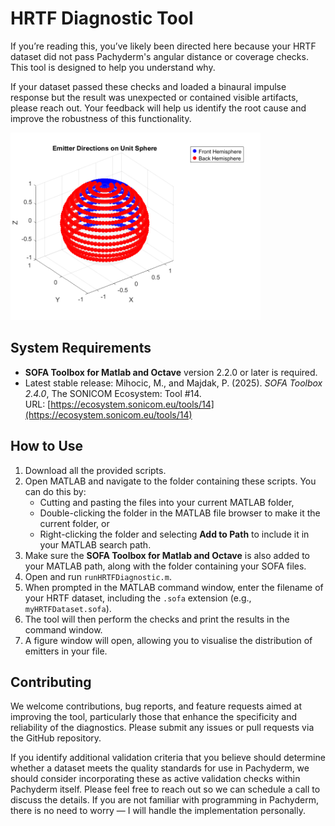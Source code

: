 # HRTF Diagnostic Tool

If you’re reading this, you’ve likely been directed here because your HRTF dataset did not pass Pachyderm's angular distance or coverage checks. This tool is designed to help you understand why.

If your dataset passed these checks and loaded a binaural impulse response but the result was unexpected or contained visible artifacts, please reach out. Your feedback will help us identify the root cause and improve the robustness of this functionality.

<img src="EmitterDirectionsOnUnitSphere.png" alt="Diagram" width="400" />

## System Requirements

- **SOFA Toolbox for Matlab and Octave** version 2.2.0 or later is required.  
- Latest stable release: Mihocic, M., and Majdak, P. (2025). *SOFA Toolbox 2.4.0*, The SONICOM Ecosystem: Tool #14.  
  URL: [https://ecosystem.sonicom.eu/tools/14](https://ecosystem.sonicom.eu/tools/14)

## How to Use

1. Download all the provided scripts.  
2. Open MATLAB and navigate to the folder containing these scripts. You can do this by:  
   - Cutting and pasting the files into your current MATLAB folder,  
   - Double-clicking the folder in the MATLAB file browser to make it the current folder, or  
   - Right-clicking the folder and selecting **Add to Path** to include it in your MATLAB search path.  
3. Make sure the **SOFA Toolbox for Matlab and Octave** is also added to your MATLAB path, along with the folder containing your SOFA files.  
4. Open and run `runHRTFDiagnostic.m`.  
5. When prompted in the MATLAB command window, enter the filename of your HRTF dataset, including the `.sofa` extension (e.g., `myHRTFDataset.sofa`).  
6. The tool will then perform the checks and print the results in the command window.  
7. A figure window will open, allowing you to visualise the distribution of emitters in your file.

## Contributing

We welcome contributions, bug reports, and feature requests aimed at improving the tool, particularly those that enhance the specificity and reliability of the diagnostics. Please submit any issues or pull requests via the GitHub repository.

If you identify additional validation criteria that you believe should determine whether a dataset meets the quality standards for use in Pachyderm, we should consider incorporating these as active validation checks within Pachyderm itself. Please feel free to reach out so we can schedule a call to discuss the details. If you are not familiar with programming in Pachyderm, there is no need to worry — I will handle the implementation personally.
